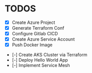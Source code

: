 # TODOS
- [x] Create Azure Project
- [x] Generate Terraform Conf
- [x] Configure Gitlab CICD 
- [x] Create Azure Service Account 
- [x] Push Docker Image
- [-] Create AKS Cluster via Terraform
- [-] Deploy Hello World App
- [-] Implement Service Mesh